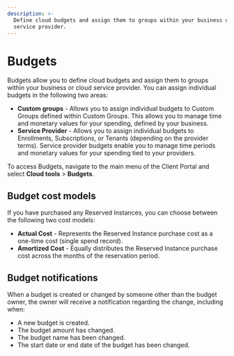 ```yaml
---
description: >-
  Define cloud budgets and assign them to groups within your business or cloud
  service provider.
---
```


# Budgets

Budgets allow you to define cloud budgets and assign them to groups within your business or cloud service provider. You can assign individual budgets in the following two areas:

* **Custom groups** - Allows you to assign individual budgets to Custom Groups defined within Custom Groups. This allows you to manage time and monetary values for your spending, defined by your business.
* **Service Provider** - Allows you to assign individual budgets to Enrollments, Subscriptions, or Tenants (depending on the provider terms). Service provider budgets enable you to manage time periods and monetary values for your spending tied to your providers.

To access Budgets, navigate to the main menu of the Client Portal and select **Cloud tools** > **Budgets**.

## Budget cost models

If you have purchased any Reserved Instances, you can choose between the following two cost models:

* **Actual Cost** - Represents the Reserved Instance purchase cost as a one-time cost (single spend record).
* **Amortized Cost** - Equally distributes the Reserved Instance purchase cost across the months of the reservation period.

## Budget notifications <a href="#budget-creation-and-change-notifications" id="budget-creation-and-change-notifications"></a>

When a budget is created or changed by someone other than the budget owner, the owner will receive a notification regarding the change, including when:&#x20;

* A new budget is created.
* The budget amount has changed.
* The budget name has been changed.
* The start date or end date of the budget has been changed.

